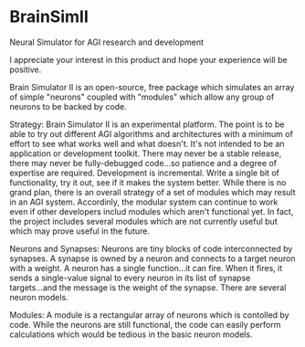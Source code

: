 # BrainSimII
Neural Simulator for AGI research and development

I appreciate your interest in this product and hope your experience will be positive.

Brain Simulator II is an open-source, free package which simulates an array of simple "neurons" coupled with "modules" which allow any group of neurons to be backed by code.

Strategy:
Brain Simulator II is an experimental platform. The point is to be able to try out different AGI algorithms and architectures with a minimum of effort to see what works well and what doesn't. It's not intended to be an application or development toolkit. There may never be a stable release, there may never be fully-debugged code...so patience and a degree of expertise are required.
Development is incremental. Write a single bit of functionality, try it out, see if it makes the system better. While there is no grand plan, there is an overall strategy of a set of modules which may result in an AGI system. Accordinly, the modular system can continue to work even if other developers includ modules which aren't functional yet. In fact, the project includes several modules which are not currently useful but which may prove useful in the future.

Neurons and Synapses:
Neurons are tiny blocks of code interconnected by synapses. A synapse is owned by a neuron and connects to a target neuron with a weight. A neuron has a single function...it can fire. When it fires, it sends a single-value signal to every neuron in its list of synapse targets...and the message is the weight of the synapse. There are several neuron models.

Modules:
A module is a rectangular array of neurons which is contolled by code. While the neurons are still functional, the code can easily perform calculations which would be tedious in the basic neuron models.
